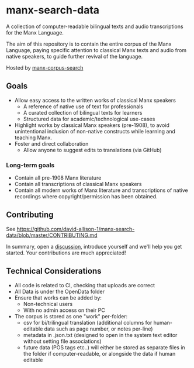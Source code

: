 # manx-search-data

A collection of computer-readable bilingual texts and audio transcriptions for the Manx Language. 

The aim of this repository is to contain the entire corpus of the Manx Language, paying specific attention to classical Manx texts and audio from native speakers, to guide further revival of the language.

Hosted by [manx-corpus-search](https://github.com/david-allison-1/manx-corpus-search)

## Goals

* Allow easy access to the written works of classical Manx speakers
  * A reference of native use of text for professionals
  * A curated collection of bilingual texts for learners
  * Structured data for academic/technological use-cases
* Highlight works by classical Manx speakers (pre-1908), to avoid unintentional inclusion of non-native constructs while learning and teaching Manx.
* Foster and direct collaboration 
  * Allow anyone to suggest edits to translations (via GitHub)

### Long-term goals

* Contain all pre-1908 Manx literature 
* Contain all transcriptions of classical Manx speakers
* Contain all modern works of Manx literature and transcriptions of native recordings where copyright/permission has been obtained.

## Contributing

See https://github.com/david-allison-1/manx-search-data/blob/master/CONTRIBUTING.md

In summary, open a [discussion](https://github.com/david-allison-1/manx-search-data/discussions), introduce yourself and we'll help you get started. Your contributions are much appreciated!

## Technical Considerations

* All code is related to CI, checking that uploads are correct
* All Data is under the OpenData folder
* Ensure that works can be added by:
   * Non-technical users
   * With no admin access on their PC
* The corpus is stored as one "work" per-folder: 
    * csv for bi/trilingual translation (additional columns for human-editable data such as page number, or notes per-line)
    * metadata in .json.txt (designed to open in the system text editor without setting file associations)
    * future data (POS tags etc..) will either be stored as separate files in the folder if computer-readable, or alongside the data if human editable

